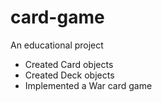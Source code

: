 # card-game
An educational project
- Created Card objects
- Created Deck objects
- Implemented a War card game
